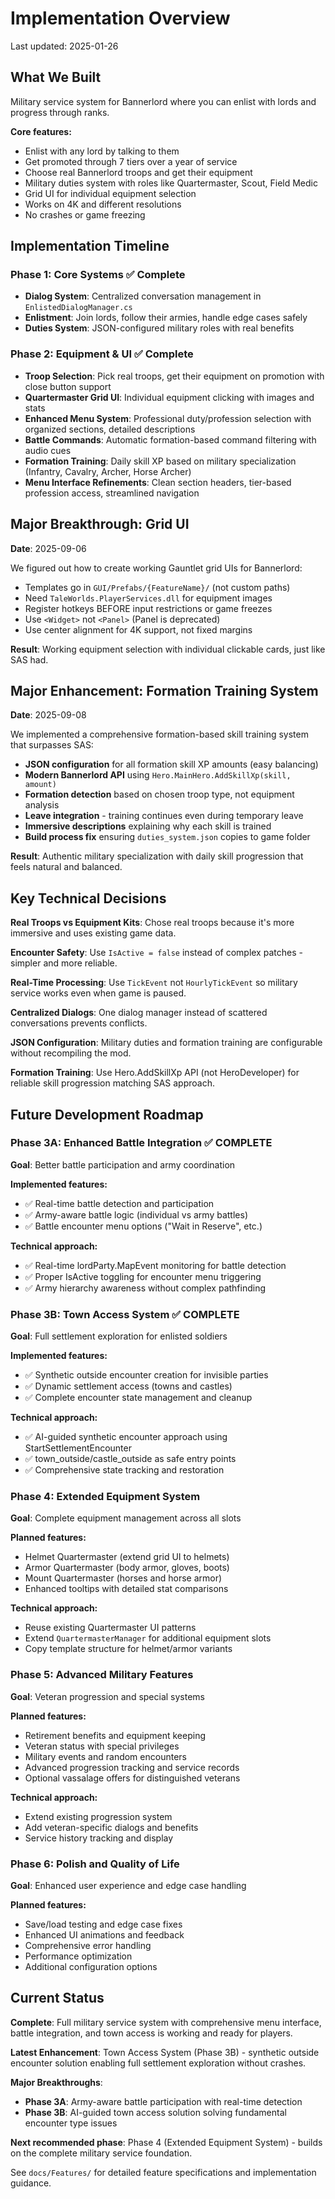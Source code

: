 # Implementation Overview

Last updated: 2025-01-26

## What We Built

Military service system for Bannerlord where you can enlist with lords and progress through ranks.

**Core features:**
- Enlist with any lord by talking to them
- Get promoted through 7 tiers over a year of service  
- Choose real Bannerlord troops and get their equipment
- Military duties system with roles like Quartermaster, Scout, Field Medic
- Grid UI for individual equipment selection
- Works on 4K and different resolutions
- No crashes or game freezing

## Implementation Timeline

### Phase 1: Core Systems ✅ Complete
- **Dialog System**: Centralized conversation management in `EnlistedDialogManager.cs`  
- **Enlistment**: Join lords, follow their armies, handle edge cases safely
- **Duties System**: JSON-configured military roles with real benefits

### Phase 2: Equipment & UI ✅ Complete  
- **Troop Selection**: Pick real troops, get their equipment on promotion with close button support
- **Quartermaster Grid UI**: Individual equipment clicking with images and stats
- **Enhanced Menu System**: Professional duty/profession selection with organized sections, detailed descriptions
- **Battle Commands**: Automatic formation-based command filtering with audio cues
- **Formation Training**: Daily skill XP based on military specialization (Infantry, Cavalry, Archer, Horse Archer)
- **Menu Interface Refinements**: Clean section headers, tier-based profession access, streamlined navigation

## Major Breakthrough: Grid UI

**Date**: 2025-09-06

We figured out how to create working Gauntlet grid UIs for Bannerlord:
- Templates go in `GUI/Prefabs/{FeatureName}/` (not custom paths)
- Need `TaleWorlds.PlayerServices.dll` for equipment images
- Register hotkeys BEFORE input restrictions or game freezes  
- Use `<Widget>` not `<Panel>` (Panel is deprecated)
- Use center alignment for 4K support, not fixed margins

**Result**: Working equipment selection with individual clickable cards, just like SAS had.

## Major Enhancement: Formation Training System

**Date**: 2025-09-08

We implemented a comprehensive formation-based skill training system that surpasses SAS:
- **JSON configuration** for all formation skill XP amounts (easy balancing)
- **Modern Bannerlord API** using `Hero.MainHero.AddSkillXp(skill, amount)`
- **Formation detection** based on chosen troop type, not equipment analysis
- **Leave integration** - training continues even during temporary leave
- **Immersive descriptions** explaining why each skill is trained
- **Build process fix** ensuring `duties_system.json` copies to game folder

**Result**: Authentic military specialization with daily skill progression that feels natural and balanced.

## Key Technical Decisions

**Real Troops vs Equipment Kits**: Chose real troops because it's more immersive and uses existing game data.

**Encounter Safety**: Use `IsActive = false` instead of complex patches - simpler and more reliable.

**Real-Time Processing**: Use `TickEvent` not `HourlyTickEvent` so military service works even when game is paused.

**Centralized Dialogs**: One dialog manager instead of scattered conversations prevents conflicts.

**JSON Configuration**: Military duties and formation training are configurable without recompiling the mod.

**Formation Training**: Use Hero.AddSkillXp API (not HeroDeveloper) for reliable skill progression matching SAS approach.

## Future Development Roadmap

### Phase 3A: Enhanced Battle Integration ✅ COMPLETE
**Goal**: Better battle participation and army coordination

**Implemented features:**
- ✅ Real-time battle detection and participation
- ✅ Army-aware battle logic (individual vs army battles)
- ✅ Battle encounter menu options ("Wait in Reserve", etc.)

**Technical approach:**
- ✅ Real-time lordParty.MapEvent monitoring for battle detection
- ✅ Proper IsActive toggling for encounter menu triggering  
- ✅ Army hierarchy awareness without complex pathfinding

### Phase 3B: Town Access System ✅ COMPLETE
**Goal**: Full settlement exploration for enlisted soldiers

**Implemented features:**
- ✅ Synthetic outside encounter creation for invisible parties
- ✅ Dynamic settlement access (towns and castles)
- ✅ Complete encounter state management and cleanup

**Technical approach:**
- ✅ AI-guided synthetic encounter approach using StartSettlementEncounter
- ✅ town_outside/castle_outside as safe entry points
- ✅ Comprehensive state tracking and restoration

### Phase 4: Extended Equipment System  
**Goal**: Complete equipment management across all slots

**Planned features:**
- Helmet Quartermaster (extend grid UI to helmets)
- Armor Quartermaster (body armor, gloves, boots)
- Mount Quartermaster (horses and horse armor)
- Enhanced tooltips with detailed stat comparisons

**Technical approach:**
- Reuse existing Quartermaster UI patterns
- Extend `QuartermasterManager` for additional equipment slots
- Copy template structure for helmet/armor variants

### Phase 5: Advanced Military Features
**Goal**: Veteran progression and special systems

**Planned features:**
- Retirement benefits and equipment keeping
- Veteran status with special privileges  
- Military events and random encounters
- Advanced progression tracking and service records
- Optional vassalage offers for distinguished veterans

**Technical approach:**
- Extend existing progression system
- Add veteran-specific dialogs and benefits
- Service history tracking and display

### Phase 6: Polish and Quality of Life
**Goal**: Enhanced user experience and edge case handling

**Planned features:**
- Save/load testing and edge case fixes
- Enhanced UI animations and feedback
- Comprehensive error handling
- Performance optimization
- Additional configuration options

## Current Status

**Complete**: Full military service system with comprehensive menu interface, battle integration, and town access is working and ready for players.

**Latest Enhancement**: Town Access System (Phase 3B) - synthetic outside encounter solution enabling full settlement exploration without crashes.

**Major Breakthroughs**:
- **Phase 3A**: Army-aware battle participation with real-time detection
- **Phase 3B**: AI-guided town access solution solving fundamental encounter type issues

**Next recommended phase**: Phase 4 (Extended Equipment System) - builds on the complete military service foundation.

See `docs/Features/` for detailed feature specifications and implementation guidance.

